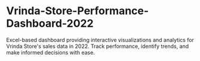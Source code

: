 # Vrinda-Store-Performance-Dashboard-2022
Excel-based dashboard providing interactive visualizations and analytics for Vrinda Store's sales data in 2022. Track performance, identify trends, and make informed decisions with ease.
